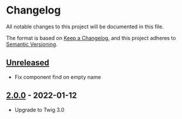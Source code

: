 # Changelog

All notable changes to this project will be documented in this file.

The format is based on [Keep a Changelog](https://keepachangelog.com/en/1.0.0/),
and this project adheres to [Semantic Versioning](https://semver.org/spec/v2.0.0.html).

## [Unreleased]

* Fix component find on empty name

## [2.0.0] - 2022-01-12

* Upgrade to Twig 3.0

[Unreleased]: https://github.com/gglnx/twig-component-handle-loader/compare/v2.0.0...HEAD
[2.0.0]: https://github.com/gglnx/twig-component-handle-loader/releases/tag/v2.0.0
